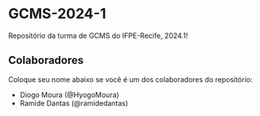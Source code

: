 # GCMS-2024-1
Repositório da turma de GCMS do IFPE-Recife, 2024.1!

## Colaboradores
Coloque seu nome abaixo se você é um dos colaboradores do repositório:
* Diogo Moura (@HyogoMoura)
* Ramide Dantas (@ramidedantas)

